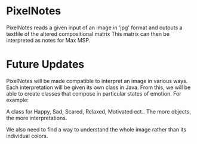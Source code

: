 PixelNotes
==========

PixelNotes reads a given input of an image in 'jpg' format and outputs a textfile of the altered compositional matrix
This matrix can then be interpreted as notes for Max MSP.


Future Updates
==========
PixelNotes will be made compatible to interpret an image in various ways.
Each interpretation will be given its own class in Java. 
From this, we will be able to create classes that compose in particular states of emotion.
For example:

A class for Happy, Sad, Scared, Relaxed, Motivated ect.. The more objects, the more interpretations.

We also need to find a way to understand the whole image rather than its individual colors.
